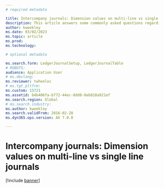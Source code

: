 ```yaml
---
# required metadata

title: Intercompany journals: Dimension values on multi-line vs single line journals
description: This article answers some commonly asked questions regarding intercompany journals and dimension values.  
author: kweekley
ms.date: 03/02/2023
ms.topic: article
ms.prod: 
ms.technology: 

# optional metadata

ms.search.form: LedgerJournalSetup, LedgerJournalTable
# ROBOTS: 
audience: Application User
# ms.devlang: 
ms.reviewer: twheeloc
# ms.tgt_pltfrm: 
ms.custom: 15721
ms.assetid: b4b406fa-b772-44ec-8dd8-8eb818a921ef
ms.search.region: Global
# ms.search.industry: 
ms.author: kweekley
ms.search.validFrom: 2016-02-28
ms.dyn365.ops.version: AX 7.0.0

---
```


# Intercompany journals: Dimension values on multi-line vs single line journals

[!include [banner](../includes/banner.md)]
